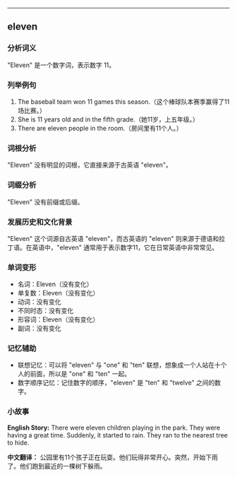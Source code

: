 
---------------
## eleven
### 分析词义
"Eleven" 是一个数字词，表示数字 11。

### 列举例句
1. The baseball team won 11 games this season.（这个棒球队本赛季赢得了11场比赛。）
2. She is 11 years old and in the fifth grade.（她11岁，上五年级。）
3. There are eleven people in the room.（房间里有11个人。）

### 词根分析
"Eleven" 没有明显的词根，它直接来源于古英语 "eleven"。

### 词缀分析
"Eleven" 没有前缀或后缀。

### 发展历史和文化背景
"Eleven" 这个词源自古英语 "eleven"，而古英语的 "eleven" 则来源于德语和拉丁语。在英语中，"eleven" 通常用于表示数字11，它在日常英语中非常常见。

### 单词变形
- 名词：Eleven（没有变化）
- 单复数：Eleven（没有变化）
- 动词：没有变化
- 不同时态：没有变化
- 形容词：Eleven（没有变化）
- 副词：没有变化

### 记忆辅助
- 联想记忆：可以将 "eleven" 与 "one" 和 "ten" 联想，想象成一个人站在十个人的前面，所以是 "one" 和 "ten" 一起。
- 数字顺序记忆：记住数字的顺序，"eleven" 是 "ten" 和 "twelve" 之间的数字。

### 小故事
**English Story:**
There were eleven children playing in the park. They were having a great time. Suddenly, it started to rain. They ran to the nearest tree to hide.

**中文翻译：**
公园里有11个孩子正在玩耍。他们玩得非常开心。突然，开始下雨了。他们跑到最近的一棵树下躲雨。

